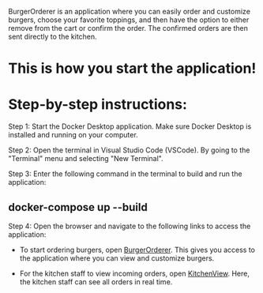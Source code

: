 BurgerOrderer is an application where you can easily order and customize burgers, choose your favorite toppings, and then have the option to either remove from the cart or confirm the order. The confirmed orders are then sent directly to the kitchen.

# This is how you start the application!

# Step-by-step instructions:
Step 1: Start the Docker Desktop application. Make sure Docker Desktop is installed and running on your computer.

Step 2: Open the terminal in Visual Studio Code (VSCode). By going to the "Terminal" menu and selecting "New Terminal".

Step 3: Enter the following command in the terminal to build and run the application:
 ## docker-compose up --build

Step 4: Open the browser and navigate to the following links to access the application:
 - To start ordering burgers, open [BurgerOrderer](http://localhost:5000). This gives you access to the application where you can view and customize burgers.

 - For the kitchen staff to view incoming orders, open [KitchenView](http://localhost:5001). Here, the kitchen staff can see all orders in real time.